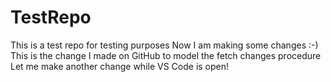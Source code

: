 # TestRepo
This is a test repo for testing purposes
Now I am making some changes :-)
This is the change I made on GitHub to model the fetch changes procedure
Let me make another change while VS Code is open!
